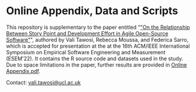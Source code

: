 # Online Appendix, Data and Scripts

This repository is supplementary to the paper entitled "["On the Relationship Between Story Point and Development Effort in Agile Open-Source Software"](https://solar.cs.ucl.ac.uk/pdf/tawosi2022esem.pdf)", authored by Vali Tawosi, Rebecca Moussa, and Federica Sarro, which is accepted for presentation at the at the 16th ACM/IEEE International Symposium on Empirical Software Engineering and Measurement (ESEM'22). It contains the R source code and datasets used in the study. Due to space limitations in the paper, further results are provided in [Online Appendix.pdf](/online_appendix.pdf). 

Contact: vali.tawosi@ucl.ac.uk


